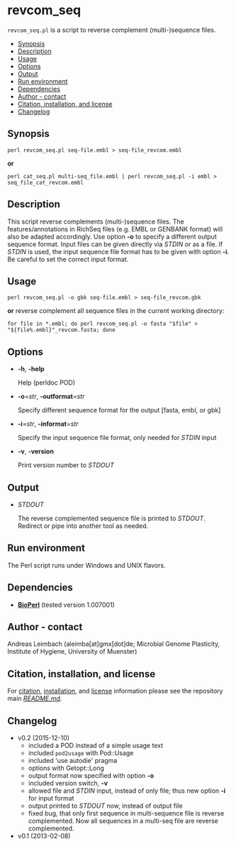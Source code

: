 revcom_seq
==========

`revcom_seq.pl` is a script to reverse complement (multi-)sequence files.

* [Synopsis](#synopsis)
* [Description](#description)
* [Usage](#usage)
* [Options](#options)
* [Output](#output)
* [Run environment](#run-environment)
* [Dependencies](#dependencies)
* [Author - contact](#author---contact)
* [Citation, installation, and license](#citation-installation-and-license)
* [Changelog](#changelog)

## Synopsis

    perl revcom_seq.pl seq-file.embl > seq-file_revcom.embl

**or**

    perl cat_seq.pl multi-seq_file.embl | perl revcom_seq.pl -i embl > seq_file_cat_revcom.embl

## Description

This script reverse complements (multi-)sequence files. The
features/annotations in RichSeq files (e.g. EMBL or GENBANK format)
will also be adapted accordingly. Use option **-o** to specify a
different output sequence format. Input files can be given directly via
*STDIN* or as a file. If *STDIN* is used, the input sequence file
format has to be given with option **-i**. Be careful to set the
correct input format.

## Usage

    perl revcom_seq.pl -o gbk seq-file.embl > seq-file_revcom.gbk

**or** reverse complement all sequence files in the current working directory:

    for file in *.embl; do perl revcom_seq.pl -o fasta "$file" > "${file%.embl}"_revcom.fasta; done

## Options

- **-h**, **-help**

    Help (perldoc POD)

- **-o**=*str*, **-outformat**=*str*

    Specify different sequence format for the output [fasta, embl, or gbk]

- **-i**=*str*, **-informat**=*str*

    Specify the input sequence file format, only needed for *STDIN* input

- **-v**, **-version**

    Print version number to *STDOUT*

## Output

- *STDOUT*

    The reverse complemented sequence file is printed to *STDOUT*.
    Redirect or pipe into another tool as needed.

## Run environment

The Perl script runs under Windows and UNIX flavors.

## Dependencies

- [**BioPerl**](http://www.bioperl.org) (tested version 1.007001)

## Author - contact

Andreas Leimbach (aleimba[at]gmx[dot]de; Microbial Genome Plasticity, Institute of Hygiene, University of Muenster)

## Citation, installation, and license

For [citation](https://github.com/aleimba/bac-genomics-scripts#citation), [installation](https://github.com/aleimba/bac-genomics-scripts#installation-recommendations), and [license](https://github.com/aleimba/bac-genomics-scripts#license) information please see the repository main [*README.md*](https://github.com/aleimba/bac-genomics-scripts/blob/master/README.md).

## Changelog

* v0.2 (2015-12-10)
    * included a POD instead of a simple usage text
    * included `pod2usage` with Pod::Usage
    * included 'use autodie' pragma
    * options with Getopt::Long
    * output format now specified with option **-o**
    * included version switch, **-v**
    * allowed file and *STDIN* input, instead of only file; thus new option **-i** for input format
    * output printed to *STDOUT* now, instead of output file
    * fixed bug, that only first sequence in multi-sequence file is reverse complemented. Now all sequences in a multi-seq file are reverse complemented.
* v0.1 (2013-02-08)
